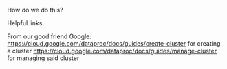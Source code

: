 How do we do this? 

Helpful links. 


From our good friend Google: 
https://cloud.google.com/dataproc/docs/guides/create-cluster for creating a cluster
https://cloud.google.com/dataproc/docs/guides/manage-cluster for managing said cluster
